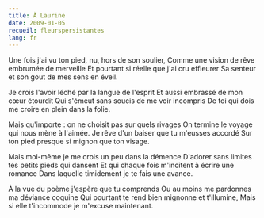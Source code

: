 ```yaml
---
title: À Laurine
date: 2009-01-05
recueil: fleurspersistantes
lang: fr
---
```


Une fois j'ai vu ton pied, nu, hors de son soulier,
Comme une vision de rêve embrumée de merveille
Et pourtant si réelle que j'ai cru effleurer
Sa senteur et son gout de mes sens en éveil.

Je crois l'avoir léché par la langue de l'esprit
Et aussi embrassé de mon cœur étourdit
Qui s'émeut sans soucis de me voir incompris
De toi qui dois me croire en plein dans la folie.

Mais qu'importe : on ne choisit pas sur quels rivages
On termine le voyage qui nous mène à l'aimée.
Je rêve d'un baiser que tu m'eusses accordé
Sur ton pied presque si mignon que ton visage.

Mais moi-même je me crois un peu dans la démence
D'adorer sans limites tes petits pieds qui dansent
Et qui chaque fois m'incitent à écrire une romance
Dans laquelle timidement je te fais une avance.

À la vue du poème j'espère que tu comprends
Ou au moins me pardonnes ma déviance coquine
Qui pourtant te rend bien mignonne et t'illumine,
Mais si elle t'incommode je m'excuse maintenant.
